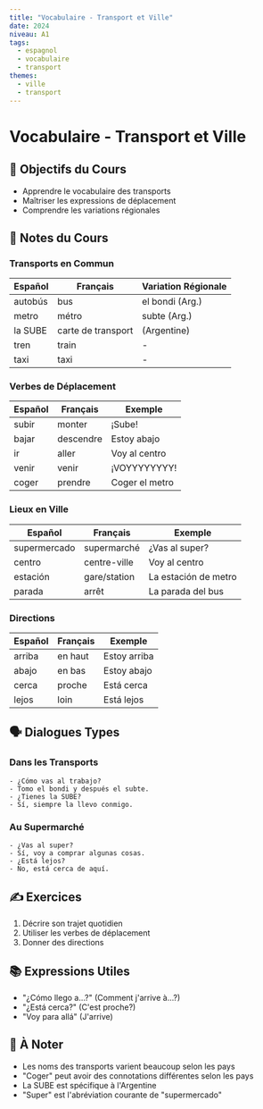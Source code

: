 ```yaml
---
title: "Vocabulaire - Transport et Ville"
date: 2024
niveau: A1
tags:
  - espagnol
  - vocabulaire
  - transport
themes:
  - ville
  - transport
---
```


# Vocabulaire - Transport et Ville

## 🎯 Objectifs du Cours
- Apprendre le vocabulaire des transports
- Maîtriser les expressions de déplacement
- Comprendre les variations régionales

## 📝 Notes du Cours

### Transports en Commun
| Español | Français | Variation Régionale |
|---------|----------|-------------------|
| autobús | bus | el bondi (Arg.) |
| metro | métro | subte (Arg.) |
| la SUBE | carte de transport | (Argentine) |
| tren | train | - |
| taxi | taxi | - |

### Verbes de Déplacement
| Español | Français | Exemple |
|---------|----------|----------|
| subir | monter | ¡Sube! |
| bajar | descendre | Estoy abajo |
| ir | aller | Voy al centro |
| venir | venir | ¡VOYYYYYYYY! |
| coger | prendre | Coger el metro |

### Lieux en Ville
| Español | Français | Exemple |
|---------|----------|----------|
| supermercado | supermarché | ¿Vas al super? |
| centro | centre-ville | Voy al centro |
| estación | gare/station | La estación de metro |
| parada | arrêt | La parada del bus |

### Directions
| Español | Français | Exemple |
|---------|----------|----------|
| arriba | en haut | Estoy arriba |
| abajo | en bas | Estoy abajo |
| cerca | proche | Está cerca |
| lejos | loin | Está lejos |

## 🗣️ Dialogues Types

### Dans les Transports
```español
- ¿Cómo vas al trabajo?
- Tomo el bondi y después el subte.
- ¿Tienes la SUBE?
- Sí, siempre la llevo conmigo.
```

### Au Supermarché
```español
- ¿Vas al super?
- Sí, voy a comprar algunas cosas.
- ¿Está lejos?
- No, está cerca de aquí.
```

## ✍️ Exercices
1. Décrire son trajet quotidien
2. Utiliser les verbes de déplacement
3. Donner des directions

## 📚 Expressions Utiles
- "¿Cómo llego a...?" (Comment j'arrive à...?)
- "¿Está cerca?" (C'est proche?)
- "Voy para allá" (J'arrive)

## 📌 À Noter
- Les noms des transports varient beaucoup selon les pays
- "Coger" peut avoir des connotations différentes selon les pays
- La SUBE est spécifique à l'Argentine
- "Super" est l'abréviation courante de "supermercado"
